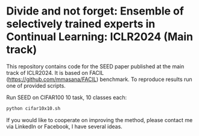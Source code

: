 # Divide and not forget: Ensemble of selectively trained experts in Continual Learning: ICLR2024 (Main track)

This repository contains code for the SEED paper published at the main track of ICLR2024. It is based on FACIL (https://github.com/mmasana/FACIL) benchmark.
To reproduce results run one of provided scripts. 


Run SEED on CIFAR100 10 task, 10 classes each:
```bash
python cifar10x10.sh
```

If you would like to cooperate on improving the method, please contact me via LinkedIn or Facebook, I have several ideas.